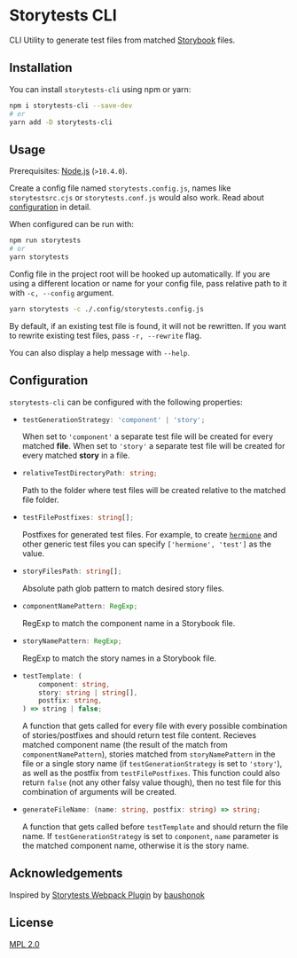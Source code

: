 # Storytests CLI

CLI Utility to generate test files from matched [Storybook](https://storybook.js.org/) files.

## Installation

You can install `storytests-cli` using npm or yarn:

```bash
npm i storytests-cli --save-dev
# or
yarn add -D storytests-cli
```

## Usage

Prerequisites: [Node.js](https://nodejs.org/en/) (`>10.4.0`).

Create a config file named `storytests.config.js`, names like `storytestsrc.cjs` or `storytests.conf.js` would also work. Read about [configuration](#configuration) in detail.

When configured can be run with:

```bash
npm run storytests
# or
yarn storytests
```

Config file in the project root will be hooked up automatically. If you are using a different location or name for your config file, pass relative path to it with `-c, --config` argument.

```bash
yarn storytests -c ./.config/storytests.config.js
```

By default, if an existing test file is found, it will not be rewritten. If you want to rewrite existing test files, pass `-r, --rewrite` flag.

You can also display a help message with `--help`.

## Configuration

`storytests-cli` can be configured with the following properties:

-   ```ts
    testGenerationStrategy: 'component' | 'story';
    ```

    When set to `'component'` a separate test file will be created for every matched **file**. When set to `'story'` a separate test file will be created for every matched **story** in a file.

-   ```ts
    relativeTestDirectoryPath: string;
    ```

    Path to the folder where test files will be created relative to the matched file folder.

-   ```ts
    testFilePostfixes: string[];
    ```

    Postfixes for generated test files. For example, to create [`hermione`](https://github.com/gemini-testing/hermione) and other generic test files you can specify `['hermione', 'test']` as the value.

-   ```ts
    storyFilesPath: string[];
    ```

    Absolute path glob pattern to match desired story files.

-   ```ts
    componentNamePattern: RegExp;
    ```

    RegExp to match the component name in a Storybook file.

-   ```ts
    storyNamePattern: RegExp;
    ```

    RegExp to match the story names in a Storybook file.

-   ```ts
    testTemplate: (
        component: string,
        story: string | string[],
        postfix: string,
    ) => string | false;
    ```

    A function that gets called for every file with every possible combination of stories/postfixes and should return test file content. Recieves matched component name (the result of the match from `componentNamePattern`), stories matched from `storyNamePattern` in the file or a single story name (if `testGenerationStrategy` is set to `'story'`), as well as the postfix from `testFilePostfixes`. This function could also return `false` (not any other falsy value though), then no test file for this combination of arguments will be created.

-   ```ts
    generateFileName: (name: string, postfix: string) => string;
    ```

    A function that gets called before `testTemplate` and should return the file name. If `testGenerationStrategy` is set to `component`, `name` parameter is the matched component name, otherwise it is the story name.

## Acknowledgements

Inspired by [Storytests Webpack Plugin](https://github.com/yandex/storytests-webpack-plugin) by [baushonok](https://github.com/baushonok)

## License

[MPL 2.0](/LICENSE)
